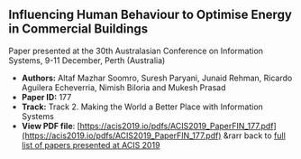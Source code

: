 ## Influencing Human Behaviour to Optimise Energy in Commercial Buildings

Paper presented at the 30th Australasian Conference on Information Systems, 9-11 December, Perth (Australia)
- **Authors:** Altaf Mazhar Soomro, Suresh Paryani, Junaid Rehman, Ricardo Aguilera Echeverria, Nimish Biloria and Mukesh Prasad
- **Paper ID:** 177
- **Track:** Track 2. Making the World a Better Place with Information Systems
- **View PDF file**: [https://acis2019.io/pdfs/ACIS2019_PaperFIN_177.pdf](https://acis2019.io/pdfs/ACIS2019_PaperFIN_177.pdf)
&rarr back to [full list of papers presented at ACIS 2019](https://acis2019.io/)